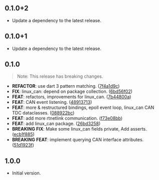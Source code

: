 ## 0.1.0+2

 - Update a dependency to the latest release.

## 0.1.0+1

 - Update a dependency to the latest release.

## 0.1.0

> Note: This release has breaking changes.

 - **REFACTOR**: use dart 3 pattern matching. ([7f4a1d9c](https://github.com/ardera/flutter_packages/commit/7f4a1d9cf3b99bacfa4e4196326a06e7e504c81a))
 - **FIX**: linux_can: depend on package collection. ([6bd56f02](https://github.com/ardera/flutter_packages/commit/6bd56f028959b0da3c260baa0d17fb2cee022db8))
 - **FEAT**: refactors, improvements for linux_can. ([7b44800a](https://github.com/ardera/flutter_packages/commit/7b44800affb76e29f1c11088bb73b17bd69280ca))
 - **FEAT**: CAN event listening. ([48913713](https://github.com/ardera/flutter_packages/commit/48913713f48ce5665dfd8c73ab0e5e7653634f73))
 - **FEAT**: more & restructured bindings, epoll event loop, linux_can CAN TDC dataclasses. ([088922bc](https://github.com/ardera/flutter_packages/commit/088922bc66ed415f9bbd6a39bf624db09f92ba18))
 - **FEAT**: add more rtnetlink communication. ([f73e08bb](https://github.com/ardera/flutter_packages/commit/f73e08bb135ccc67222d8e1cfb210fd0f550d8c1))
 - **FEAT**: add linux_can package. ([26bd3258](https://github.com/ardera/flutter_packages/commit/26bd3258b44eab3b943c972a5fc1bcd8569edeb1))
 - **BREAKING** **FIX**: Make some linux_can fields private, Add asserts. ([ecb1f885](https://github.com/ardera/flutter_packages/commit/ecb1f8856e55cdeb637f2c848503ea02db411277))
 - **BREAKING** **FEAT**: implement querying CAN interface attributes. ([51d1923f](https://github.com/ardera/flutter_packages/commit/51d1923f3e3423813feebf08a371d432dc020065))

## 1.0.0

- Initial version.
